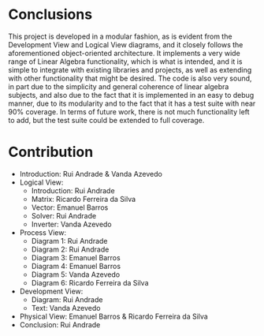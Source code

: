 # Conclusions

This project is developed in a modular fashion, as is evident from the Development View and Logical View diagrams, and it closely follows the aforementioned object-oriented architecture. It implements a very wide range of Linear Algebra functionality, which is what is intended, and it is simple to integrate with existing libraries and projects, as well as extending with other functionality that might be desired. The code is also very sound, in part due to the simplicity and general coherence of linear algebra subjects, and also due to the fact that it is implemented in an easy to debug manner, due to its modularity and to the fact that it has a test suite with near 90% coverage. In terms of future work, there is not much functionality left to add, but the test suite could be extended to full coverage.

# Contribution

* Introduction: Rui Andrade & Vanda Azevedo
* Logical View: 
	* Introduction: Rui Andrade
	* Matrix: Ricardo Ferreira da Silva
	* Vector: Emanuel Barros
	* Solver: Rui Andrade
	* Inverter: Vanda Azevedo
* Process View:
	* Diagram 1: Rui Andrade
	* Diagram 2: Rui Andrade
	* Diagram 3: Emanuel Barros
	* Diagram 4: Emanuel Barros
	* Diagram 5: Vanda Azevedo
	* Diagram 6: Ricardo Ferreira da Silva
* Development View:
	* Diagram: Rui Andrade
	* Text: Vanda Azevedo
* Physical View: Emanuel Barros & Ricardo Ferreira da Silva
* Conclusion: Rui Andrade